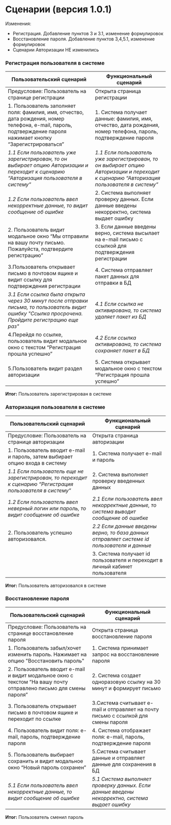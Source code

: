 # Сценарии (версия 1.0.1)
Изменения:
+ Регистрация. Добавление пунктов 3 и 3.1, изменение формулировок
+ Восстановление пароля. Добавление пунктов 3,4,5.1, изменение формулировок
+ Сценарии Авторизации НЕ изменились
 
### Регистрация пользователя в системе

|    Пользовательский сценарий                    |    Функциональный сценарий    |
|-------------------------------------------------|-------------------------------|
|Предусловие: Пользователь на странице регистрации|Открыта страница регистрации|  
|1. Пользователь заполняет поля: фамилия, имя, отчество, дата рождения, номер телефона, e-mail, пароль, подтверждение пароля нажимает кнопку “Зарегистрироваться”| 1. Система получает данные: фамилия, имя, отчество, дата рождения, номер телефона, пароль, подтверждение пароля|
| *1.1 Если пользователь уже зарегистрирован, то он выбирает опцию Авторизации и переходит к сценарию “Авторизация пользователя в систему”*| *1.1 Если пользователь уже зарегистрирован, то он выбирает опцию Авторизации и переходит к сценарию “Авторизация пользователя в систему”*| 
| *1.2 Если пользователь ввел некорректные данные, то видит сообщение об ошибке*|2. Система выполняет проверку данных. Если данные введены некорректно, система выдает ошибку|
|2. Пользователь видит модальное окно “Мы отправили на вашу почту письмо. Пожалуйста, подтвердите регистрацию”|3. Если данные введены верно, система высылает на e-mail письмо с ссылкой для подтверждения регистрации|
|3.Пользователь открывает письмо в почтовом ящике и видит ссылку для подтверждения регистрации|4. Система отправляет пакет данных для отправки в БД|
|*3.1 Если ссылка была открыта через 30 минут после отправки письма, то пользователь видит ошибку "Ссылка просрочена. Пройдите регистрацию еще раз"*|*4.1 Если ссылка не активирована, то система удаляет пакет из БД*|
|4.Перейдя по ссылке, пользователь видит модальное окно с текстом “Регистрация прошла успешно”  |*4.2 Если ссылка активирована, то система сохраняет пакет в БД*|
|5.Пользователь видит раздел авторизации |5. Система открывает модальное окно с текстом “Регистрация прошла успешно”|
**Итог:** Пользователь зарегистрирован в системе

### Авторизация пользователя в системе

|    Пользовательский сценарий     |    Функциональный сценарий    |
|----------------------------------|-------------------------------|
|Предусловие: Пользователь на странице авторизации|Открыта страница авторизации|  
|1. Пользователь вводит e-mail и пароль, затем выбирает опцию входа в систему |1. Система получает e-mail и пароль|
|*1.1 Если пользователь еще не зарегистрирован, то переходит к сценарию “Регистрация пользователя в систему”*|2. Система выполняет проверку введенных данных|
|*1.2 Если пользователь ввел неверный логин или пароль, то видит сообщение об ошибке*|*2.1 Если пользователь ввел некорректные данные, то система выводит сообщение об ошибке*|
|2. Пользователь успешно авторизовался.| *2.2 Если данные введены верно, то база данных отправляет системе  id пользователя и данные*|
| |3. Система получает id пользователя и переходит в личный кабинет пользователя|
**Итог:** Пользователь авторизовался в системе

### Восстановление пароля

|    Пользовательский сценарий     |    Функциональный сценарий    |
|----------------------------------|-------------------------------|
|Предусловие: Пользователь на странице восстановление пароля|Открыта страница восстановление пароля| 
|1. Пользователь забыл/хочет изменить пароль. Нажимает на опцию "Восстановить пароль"|1. Система принимает запрос на восстановление пароля|
|2. Пользователь вводит e-mail и видит модальное окно с текстом “На вашу почту отправлено письмо для смены пароля”|2. Система создает одноразовую ссылку на 30 минут и формирует письмо|
|3. Пользователь открывает письмо в почтовом ящике и переходит по ссылке|3.Система считывает e-mail и отправляет на почту письмо с ссылкой для смены пароля|
|4. Пользователь видит поля: e-mail, пароль, подтверждение пароля |4. Система отображает поля: e-mail, пароль, подтверждение пароля|
|5. Пользователь выбирает сохранить и видит модальное окно “Новый пароль сохранен”|5.Система считывает данные и отправляет данные для сохранения в БД|
|*5.1 Если пользователь ввел некорректные данные, то видит сообщение об ошибке*|*5.1 Система выполняет проверку данных. Если данные введены некорректно, система выдает ошибку*|
**Итог:** Пользователь сменил пароль

